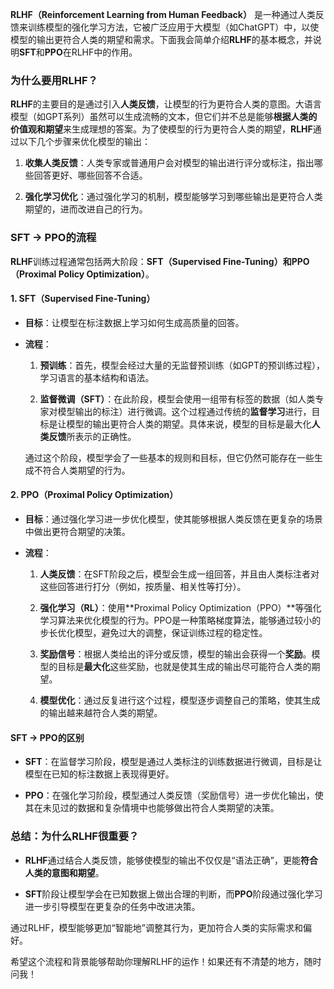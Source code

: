 **RLHF（Reinforcement Learning from Human Feedback）** 是一种通过人类反馈来训练模型的强化学习方法，它被广泛应用于大模型（如ChatGPT）中，以使模型的输出更符合人类的期望和需求。下面我会简单介绍**RLHF**的基本概念，并说明**SFT**和**PPO**在RLHF中的作用。

### **为什么要用RLHF？**

**RLHF**的主要目的是通过引入**人类反馈**，让模型的行为更符合人类的意图。大语言模型（如GPT系列）虽然可以生成流畅的文本，但它们并不总是能够**根据人类的价值观和期望**来生成理想的答案。为了使模型的行为更符合人类的期望，**RLHF**通过以下几个步骤来优化模型的输出：

1. **收集人类反馈**：人类专家或普通用户会对模型的输出进行评分或标注，指出哪些回答更好、哪些回答不合适。
    
2. **强化学习优化**：通过强化学习的机制，模型能够学习到哪些输出是更符合人类期望的，进而改进自己的行为。
    

### **SFT → PPO的流程**

**RLHF**训练过程通常包括两大阶段：**SFT（Supervised Fine-Tuning）**和**PPO（Proximal Policy Optimization）**。

#### 1. **SFT（Supervised Fine-Tuning）**

- **目标**：让模型在标注数据上学习如何生成高质量的回答。
    
- **流程**：
    
    1. **预训练**：首先，模型会经过大量的无监督预训练（如GPT的预训练过程），学习语言的基本结构和语法。
        
    2. **监督微调（SFT）**：在此阶段，模型会使用一组带有标签的数据（如人类专家对模型输出的标注）进行微调。这个过程通过传统的**监督学习**进行，目标是让模型的输出更符合人类的期望。具体来说，模型的目标是最大化**人类反馈**所表示的正确性。
        
    
    通过这个阶段，模型学会了一些基本的规则和目标，但它仍然可能存在一些生成不符合人类期望的行为。
    

#### 2. **PPO（Proximal Policy Optimization）**

- **目标**：通过强化学习进一步优化模型，使其能够根据人类反馈在更复杂的场景中做出更符合期望的决策。
    
- **流程**：
    
    1. **人类反馈**：在SFT阶段之后，模型会生成一组回答，并且由人类标注者对这些回答进行打分（例如，按质量、相关性等打分）。
        
    2. **强化学习（RL）**：使用**Proximal Policy Optimization（PPO）**等强化学习算法来优化模型的行为。PPO是一种策略梯度算法，能够通过较小的步长优化模型，避免过大的调整，保证训练过程的稳定性。
        
    3. **奖励信号**：根据人类给出的评分或反馈，模型的输出会获得一个**奖励**。模型的目标是**最大化**这些奖励，也就是使其生成的输出尽可能符合人类的期望。
        
    4. **模型优化**：通过反复进行这个过程，模型逐步调整自己的策略，使其生成的输出越来越符合人类的期望。
        

#### **SFT → PPO的区别**

- **SFT**：在监督学习阶段，模型是通过人类标注的训练数据进行微调，目标是让模型在已知的标注数据上表现得更好。
    
- **PPO**：在强化学习阶段，模型通过人类反馈（奖励信号）进一步优化输出，使其在未见过的数据和复杂情境中也能够做出符合人类期望的决策。
    

### **总结：为什么RLHF很重要？**

- **RLHF**通过结合人类反馈，能够使模型的输出不仅仅是“语法正确”，更能**符合人类的意图和期望**。
    
- **SFT**阶段让模型学会在已知数据上做出合理的判断，而**PPO**阶段通过强化学习进一步引导模型在更复杂的任务中改进决策。
    

通过RLHF，模型能够更加“智能地”调整其行为，更加符合人类的实际需求和偏好。

希望这个流程和背景能够帮助你理解RLHF的运作！如果还有不清楚的地方，随时问我！